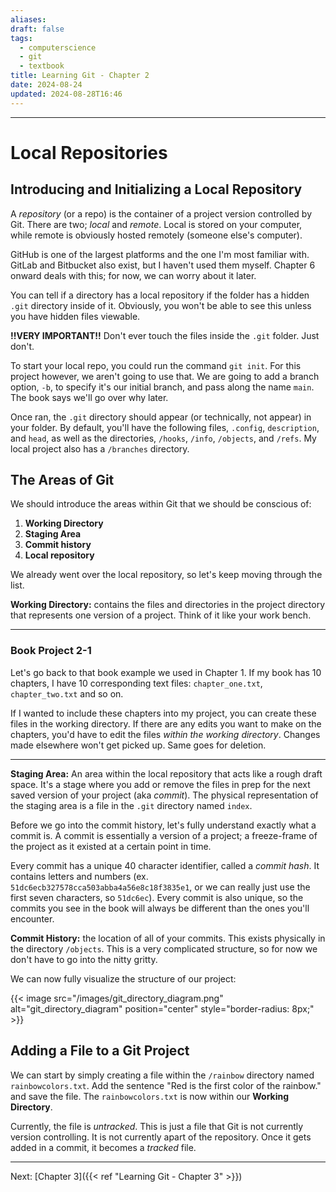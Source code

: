 ```yaml
---
aliases: 
draft: false
tags:
  - computerscience
  - git
  - textbook
title: Learning Git - Chapter 2
date: 2024-08-24
updated: 2024-08-28T16:46
---
```


-------------------------------------------------------------------------------

# Local Repositories

## Introducing and Initializing a Local Repository

A *repository* (or a repo) is the container of a project version controlled by Git. There are two; *local* and *remote*. Local is stored on your computer, while remote is obviously hosted remotely (someone else's computer).

GitHub is one of the largest platforms and the one I'm most familiar with. GitLab and Bitbucket also exist, but I haven't used them myself. Chapter 6 onward deals with this; for now, we can worry about it later.

You can tell if a directory has a local repository if the folder has a hidden `.git` directory inside of it. Obviously, you won't be able to see this unless you have hidden files viewable.

**!!VERY IMPORTANT!!** Don't ever touch the files inside the `.git` folder. Just don't.

To start your local repo, you could run the command `git init`. For this project however, we aren't going to use that. We are going to add a branch option, `-b`, to specify it's our initial branch, and pass along the name `main`. The book says we'll go over why later.

Once ran, the `.git` directory should appear (or technically, not appear) in your folder. By default, you'll have the following files, `.config`, `description`, and `head`, as well as the directories, `/hooks`, `/info`, `/objects`,  and `/refs`. My local project also has a `/branches` directory.

## The Areas of Git

We should introduce the areas within Git that we should be conscious of:

1) **Working Directory**
2) **Staging Area**
3) **Commit history**
4) **Local repository**

We already went over the local repository, so let's keep moving through the list.

**Working Directory:** contains the files and directories in the project directory that represents one version of a project. Think of it like your work bench. 

---

### Book Project 2-1

Let's go back to that book example we used in Chapter 1. If my book has 10 chapters, I have 10 corresponding text files: `chapter_one.txt`, `chapter_two.txt` and so on. 

If I wanted to include these chapters into my project, you can create these files in the working directory. If there are any edits you want to make on the chapters, you'd have to edit the files *within the working directory*. Changes made elsewhere won't get picked up. Same goes for deletion.


---


**Staging Area:** An area within the local repository that acts like a rough draft space. It's a stage where you add or remove the files in prep for the next saved version of your project (aka *commit*). The physical representation of the staging area is a file in the `.git` directory named `index`.

Before we go into the commit history, let's fully understand exactly what a commit is. A commit is essentially a version of a project; a freeze-frame of the project as it existed at a certain point in time. 

Every commit has a unique 40 character identifier, called a *commit hash*. It contains letters and numbers (ex. `51dc6ecb327578cca503abba4a56e8c18f3835e1`, or we can really just use the first seven characters, so `51dc6ec`). Every commit is also unique, so the commits you see in the book will always be different than the ones you'll encounter.

**Commit History:** the location of all of your commits. This exists physically in the directory `/objects`. This is a very complicated structure, so for now we don't have to go into the nitty gritty. 

We can now fully visualize the structure of our project:

{{< image src="/images/git_directory_diagram.png" alt="git_directory_diagram" position="center" style="border-radius: 8px;" >}} 


## Adding a File to a Git Project

We can start by simply creating a file within the `/rainbow` directory named `rainbowcolors.txt`. Add the sentence "Red is the first color of the rainbow." and save the file. The `rainbowcolors.txt` is now within our **Working Directory**.

Currently, the file is *untracked*. This is just a file that Git is not currently version controlling. It is not currently apart of the repository. Once it gets added in a commit, it becomes a *tracked* file.



---------------------------------------------------------------
Next: 
[Chapter 3]({{< ref "Learning Git - Chapter 3" >}}) 


